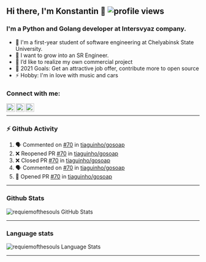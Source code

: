## Hi there, I'm Konstantin 👋 <img src="https://gpvc.arturio.dev/requiemofthesouls" alt="profile views">

### I'm a Python and Golang developer at Intersvyaz company.
- 🔭 I'm a first-year student of software engineering at Chelyabinsk State University.
- 🌱 I want to grow into an SR Engineer.
- 👯 I’d like to realize my own commercial project
- 🥅 2021 Goals: Get an attractive job offer, contribute more to open source
- ⚡ Hobby: I'm in love with music and cars

### Connect with me:  
[<img align="left" alt="requiemofthesouls | Telegram" width="22px" src="https://cdn.jsdelivr.net/npm/simple-icons@v3/icons/telegram.svg" />][telegram]
[<img align="left" alt="requiemofthesouls | Instagram" width="22px" src="https://cdn.jsdelivr.net/npm/simple-icons@v3/icons/instagram.svg" />][instagram]
[<img align="left" alt="requiemofthesouls | Habr Career" width="22px" src="https://career.habr.com/images/favicons/favicon-32.png" />][habr_career]
</br> 

---

### ⚡ Github Activity
<!--START_SECTION:activity-->
1. 🗣 Commented on [#70](https://github.com/tiaguinho/gosoap/issues/70) in [tiaguinho/gosoap](https://github.com/tiaguinho/gosoap)
2. ❌ Reopened PR [#70](https://github.com/tiaguinho/gosoap/pull/70) in [tiaguinho/gosoap](https://github.com/tiaguinho/gosoap)
3. ❌ Closed PR [#70](https://github.com/tiaguinho/gosoap/pull/70) in [tiaguinho/gosoap](https://github.com/tiaguinho/gosoap)
4. 🗣 Commented on [#70](https://github.com/tiaguinho/gosoap/issues/70) in [tiaguinho/gosoap](https://github.com/tiaguinho/gosoap)
5. 💪 Opened PR [#70](https://github.com/tiaguinho/gosoap/pull/70) in [tiaguinho/gosoap](https://github.com/tiaguinho/gosoap)
<!--END_SECTION:activity-->

---

### Github Stats
<img alt="requiemofthesouls GitHub Stats" src="https://github-readme-stats.codestackr.vercel.app/api?username=requiemofthesouls&show_icons=true&hide_border=false" />  

---
 
### Language stats  
<img alt="requiemofthesouls Language Stats" src="https://github-readme-stats.vercel.app/api/top-langs/?username=requiemofthesouls&langs_count=10&hide=html,jupyter notebook,css&exclude_repo=PP4E,-,stepic,starwars,tango_with_django,learning_golang,el_diary&layout=compact" />

---

[habr_career]: https://career.habr.com/requiemofthesouls
[instagram]: https://www.instagram.com/keep_on_rail/
[telegram]: https://t.me/keep_on_rail
